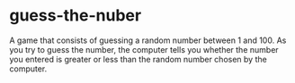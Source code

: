 # guess-the-nuber
A game that consists of guessing a random number between 1 and 100. 
As you try to guess the number, the computer tells you whether the number you entered is greater or less than the random number chosen by the computer.
